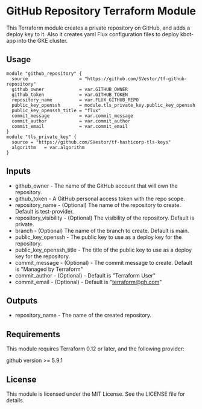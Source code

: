 # GitHub Repository Terraform Module

This Terraform module creates a private repository on GitHub, and adds a deploy key to it. Also it creates yaml Flux configuration files to deploy kbot-app into the GKE cluster.

## Usage

```hcl
module "github_repository" {
  source                   = "https://github.com/SVestor/tf-github-repository"
  github_owner             = var.GITHUB_OWNER
  github_token             = var.GITHUB_TOKEN
  repository_name          = var.FLUX_GITHUB_REPO
  public_key_openssh       = module.tls_private_key.public_key_openssh
  public_key_openssh_title = "flux"
  commit_message           = var.commit_message
  commit_author            = var.commit_author
  commit_email             = var.commit_email  
}
module "tls_private_key" {
  source = "https://github.com/SVestor/tf-hashicorp-tls-keys"
  algorithm   = var.algorithm
}
```
## Inputs
- github_owner - The name of the GitHub account that will own the repository.
- github_token - A GitHub personal access token with the repo scope.
- repository_name - (Optional) The name of the repository to create. Default is test-provider.
- repository_visibility - (Optional) The visibility of the repository. Default is private.
- branch - (Optional) The name of the branch to create. Default is main.
- public_key_openssh - The public key to use as a deploy key for the repository.
- public_key_openssh_title - The title of the public key to use as a deploy key for the repository.
- commit_message - (Optional) - The commit message to create. Default is "Managed by Terraform"
- commit_author - (Optional)  - Default is "Terraform User"
- commit_email  - (Optional)  - Default is "terraform@gh.com"

## Outputs
- repository_name - The name of the created repository.

## Requirements
This module requires Terraform 0.12 or later, and the following provider:

github version >= 5.9.1

## License
This module is licensed under the MIT License. See the LICENSE file for details.
